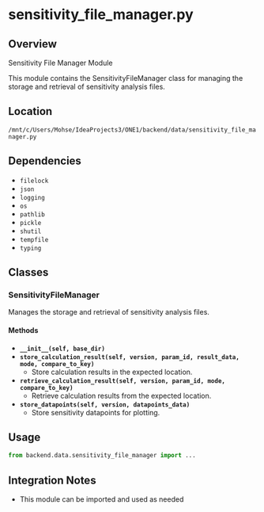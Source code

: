 # sensitivity_file_manager.py

## Overview

Sensitivity File Manager Module

This module contains the SensitivityFileManager class for managing
the storage and retrieval of sensitivity analysis files.

## Location

`/mnt/c/Users/Mohse/IdeaProjects3/ONE1/backend/data/sensitivity_file_manager.py`

## Dependencies

- `filelock`
- `json`
- `logging`
- `os`
- `pathlib`
- `pickle`
- `shutil`
- `tempfile`
- `typing`

## Classes

### SensitivityFileManager

Manages the storage and retrieval of sensitivity analysis files.

#### Methods

- **`__init__(self, base_dir)`**
- **`store_calculation_result(self, version, param_id, result_data, mode, compare_to_key)`**
  - Store calculation results in the expected location.
- **`retrieve_calculation_result(self, version, param_id, mode, compare_to_key)`**
  - Retrieve calculation results from the expected location.
- **`store_datapoints(self, version, datapoints_data)`**
  - Store sensitivity datapoints for plotting.

## Usage

```python
from backend.data.sensitivity_file_manager import ...
```

## Integration Notes

- This module can be imported and used as needed
